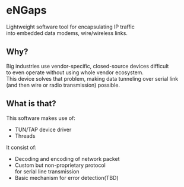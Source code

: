 # eNGaps  
Lightweight software tool for encapsulating IP traffic  
into embedded data modems, wire/wireless links.

## Why?  
Big industries use vendor-specific, closed-source devices difficult  
to even operate without using whole vendor ecosystem.  
This device solves that problem, making data tunneling over serial link  
(and then wire or radio transmission) possible.

## What is that?  
This software makes use of:
* TUN/TAP device driver
* Threads    

It consist of:
* Decoding and encoding of network packet
* Custom but non-proprietary protocol  
for serial line transmission  
* Basic mechanism for error detection(TBD)

